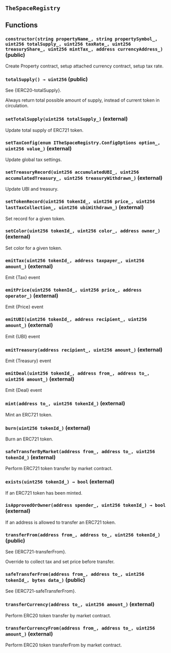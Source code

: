 ## `TheSpaceRegistry`

## Functions

### `constructor(string propertyName_, string propertySymbol_, uint256 totalSupply_, uint256 taxRate_, uint256 treasuryShare_, uint256 mintTax_, address currencyAddress_)` (public)

Create Property contract, setup attached currency contract, setup tax rate.

### `totalSupply() → uint256` (public)

See {IERC20-totalSupply}.

Always return total possible amount of supply, instead of current token in circulation.

### `setTotalSupply(uint256 totalSupply_)` (external)

Update total supply of ERC721 token.

### `setTaxConfig(enum ITheSpaceRegistry.ConfigOptions option_, uint256 value_)` (external)

Update global tax settings.

### `setTreasuryRecord(uint256 accumulatedUBI_, uint256 accumulatedTreasury_, uint256 treasuryWithdrawn_)` (external)

Update UBI and treasury.

### `setTokenRecord(uint256 tokenId_, uint256 price_, uint256 lastTaxCollection_, uint256 ubiWithdrawn_)` (external)

Set record for a given token.

### `setColor(uint256 tokenId_, uint256 color_, address owner_)` (external)

Set color for a given token.

### `emitTax(uint256 tokenId_, address taxpayer_, uint256 amount_)` (external)

Emit {Tax} event

### `emitPrice(uint256 tokenId_, uint256 price_, address operator_)` (external)

Emit {Price} event

### `emitUBI(uint256 tokenId_, address recipient_, uint256 amount_)` (external)

Emit {UBI} event

### `emitTreasury(address recipient_, uint256 amount_)` (external)

Emit {Treasury} event

### `emitDeal(uint256 tokenId_, address from_, address to_, uint256 amount_)` (external)

Emit {Deal} event

### `mint(address to_, uint256 tokenId_)` (external)

Mint an ERC721 token.

### `burn(uint256 tokenId_)` (external)

Burn an ERC721 token.

### `safeTransferByMarket(address from_, address to_, uint256 tokenId_)` (external)

Perform ERC721 token transfer by market contract.

### `exists(uint256 tokenId_) → bool` (external)

If an ERC721 token has been minted.

### `isApprovedOrOwner(address spender_, uint256 tokenId_) → bool` (external)

If an address is allowed to transfer an ERC721 token.

### `transferFrom(address from_, address to_, uint256 tokenId_)` (public)

See {IERC721-transferFrom}.

Override to collect tax and set price before transfer.

### `safeTransferFrom(address from_, address to_, uint256 tokenId_, bytes data_)` (public)

See {IERC721-safeTransferFrom}.

### `transferCurrency(address to_, uint256 amount_)` (external)

Perform ERC20 token transfer by market contract.

### `transferCurrencyFrom(address from_, address to_, uint256 amount_)` (external)

Perform ERC20 token transferFrom by market contract.
